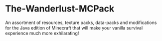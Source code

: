 # The-Wanderlust-MCPack
An assortment of resources, texture packs, data-packs and modifications for the Java edition of Minecraft that will make your vanilla survival experience much more exhilarating!
